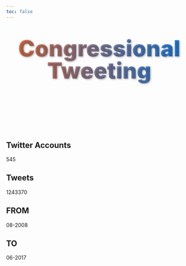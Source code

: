 ```yaml
---
toc: false
---
```


<div class="hero">
  <h1>Congressional Tweeting</h1>
</div>

<style>
.hero {
  display: flex;
  flex-direction: column;
  align-items: center;
  font-family: var(serif);
  margin: 0rem 0 8rem;
  text-wrap: balance;
  text-align: center;
}

.hero h1 {
  margin: 1rem 0; /* Add space above and below the heading */
  padding: 1rem 0; /* Internal spacing (vertical padding) */
  max-width: none; /* Ensure the heading does not have a maximum width constraint */
  font-size: 14vw; /* Dynamic font size based on the viewport width */
  font-weight: 900; /* Set the font weight to very bold */
  line-height: 1; /* Reduce the spacing between lines (compact text) */
  
  background: linear-gradient(90deg, #ff7f50, #1e90ff); /* Coral to Dodger Blue */
  -webkit-background-clip: text;
  background-clip: text;
  -webkit-text-fill-color: transparent;
  text-shadow: 2px 2px 4px rgba(0, 0, 0, 0.3); 
}

@media (min-width: 640px) {
  .hero h1 {
    font-size: 60px;
  }
}
</style>

<div class="grid grid-cols-4 ">
  <div class="card">
    <h2>Twitter Accounts</h2>
    <span class="big">545</span>
  </div>
  <div class="card">
    <h2>Tweets</span></h2>
    <span class="big">1243370
    </span>
  </div>
  <div class="card">
    <h2>FROM</h2>
    <span class="big">08-2008</span>
  </div>
  <div class="card">
    <h2>TO</h2>
    <span class="big">06-2017</span>
  </div>
</div>



